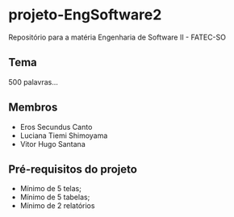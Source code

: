 # projeto-EngSoftware2
Repositório para a matéria Engenharia de Software II - FATEC-SO

## Tema
500 palavras...

## Membros
 - Eros Secundus Canto
 - Luciana Tiemi Shimoyama
 - Vitor Hugo Santana

## Pré-requisitos do projeto
 - Mínimo de 5 telas;
 - Mínimo de 5 tabelas;
 - Mínimo de 2 relatórios

